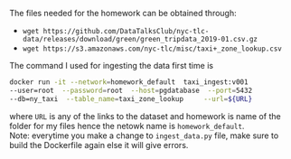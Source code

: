 The files needed for the homework can be obtained through:  
 - `wget https://github.com/DataTalksClub/nyc-tlc-data/releases/download/green/green_tripdata_2019-01.csv.gz`  
 - `wget https://s3.amazonaws.com/nyc-tlc/misc/taxi+_zone_lookup.csv`

The command I used for ingesting the data first time is
```bash
docker run -it --network=homework_default  taxi_ingest:v001  
--user=root  --password=root  --host=pgdatabase  --port=5432  
--db=ny_taxi  --table_name=taxi_zone_lookup     --url=${URL}
```
where `URL` is any of the links to the dataset and homework is name of the folder for my files hence the netowk name is `homework_default`.  
Note: everytime you make a change to `ingest_data.py` file, make sure to build the Dockerfile again else it will give errors.
